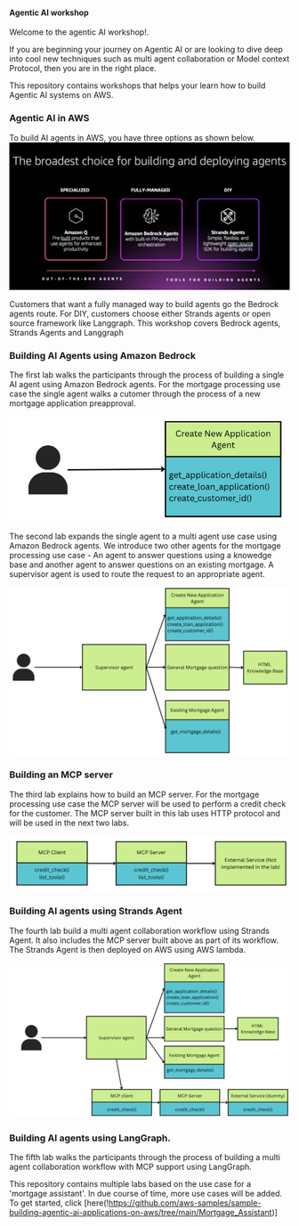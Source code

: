 #### Agentic AI workshop

Welcome to the agentic AI workshop!.

If you are beginning your journey on Agentic AI or are looking to dive deep into cool new techniques such as multi agent collaboration or Model context Protocol, then you are in the right place.

This repository contains workshops that helps your learn how to build Agentic AI systems on AWS.

### Agentic AI in AWS
To build AI agents in AWS, you have three options as shown below.
![Agents in AWS](./images/01_01_agents_in_Aws.png)

Customers that want a fully managed way to build agents go the Bedrock agents route. For DIY, customers choose either Strands agents or open source framework like Langgraph. This workshop covers  Bedrock agents, Strands Agents and Langgraph

### Building AI Agents using Amazon Bedrock
The first lab walks the participants through the process of building a single AI agent using Amazon Bedrock agents. For the mortgage processing use case the single agent walks a cutomer through the process of a new mortgage application preapproval.

![single agent](./images/01_03_single_agent.png)

The second lab expands the single agent to a multi agent use case using Amazon Bedrock agents. We introduce two other agents for the mortgage processing use case - An agent to answer questions using a knowedge base and another agent to answer questions on an existing mortgage. A supervisor agent is used to route the request to an appropriate agent.

![Multi agent](./images/01_04_multi_agent.png)

### Building an MCP server
The third lab explains how to build an MCP server. For the mortgage processing use case the MCP server will be used to perform a credit check for the customer. The MCP server built in this lab uses HTTP protocol and will be used in the next two labs.

![Multi agent](./images/01_05_mcp_server_client.png)

### Building AI agents using Strands Agent
The fourth lab build a multi agent collaboration workflow using Strands Agent. It also includes the MCP server built above as part of its workflow. The Strands Agent is then deployed on AWS using AWS lambda.

![Multi agent MCP](./images/01_06_multi_agent_mcp.png)

### Building AI agents using LangGraph.
The fifth lab walks the participants through the process of building a multi agent collaboration workflow with MCP support using LangGraph.


This repository contains multiple labs based on the use case for a 'mortgage assistant'. In due course of time, more use cases will be added. To get started, click [here(!https://github.com/aws-samples/sample-building-agentic-ai-applications-on-aws/tree/main/Mortgage_Assistant)]
